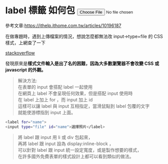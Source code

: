 # label 標籤 如何包 <input type="file">

參考文章:https://ithelp.ithome.com.tw/articles/10196187

在做專題時，遇到上傳檔案的情況，想說怎麼都無法改 input->type=file 的 CSS 樣式，上網查了一下

[stackoverflow](https://stackoverflow.com/questions/572768/styling-an-input-type-file-button)

發現原來是**樣式文件輸入是出了名的困難，因為大多數瀏覽器不會改變 CSS 或 javascript 的外觀。**

> 解決方法:<br>
> 在表單的 input 會搭配 label 一起使用<br>
> 在網頁上 label 不會呈現任何效果，但是搭配 input 使用時<br>
> 在 label 上加上 for ，而 input 加上 id <br>
> 這樣可以讓 label 與 input 互相指定，當滑鼠點到 label 包覆的文字<br>
> 就能使游標指到 input 上面。<br>

```bash
<label for="name">
<input type="file" id="name">選擇照片</label>
```

> 將 label 跟 input 用 li 或 div 包起來，<br>
> 再將 label 跟 input 設為 display:inline-block ，<br>
> 可以針對 label 跟 input 統一設定寬度，或是製作想要的樣式，<br>
> 在許多國外免費表單的樣式設計上都可以看到類似的做法。<br>
